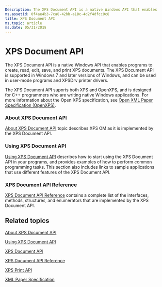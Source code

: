 ```yaml
---
Description: The XPS Document API is a native Windows API that enables programs to create, read, edit, save, and print XPS documents.
ms.assetid: 0f4ae4b3-7ca8-42bb-a18c-4d2f4dfcc0c8
title: XPS Document API
ms.topic: article
ms.date: 05/31/2018
---
```


# XPS Document API

The XPS Document API is a native Windows API that enables programs to create, read, edit, save, and print XPS documents. The XPS Document API is supported in Windows 7 and later versions of Windows, and can be used in user-mode programs and XPSDrv printer drivers.

The XPS Document API suports both XPS and OpenXPS, and is designed for C++ programmers who are writing native Windows applications. For more information about the Open XPS specification, see [Open XML Paper Specification (OpenXPS)](https://www.ecma-international.org/memento/TC46.md).

### About XPS Document API

[About XPS Document API](about-xps-document-api.md) topic describes XPS OM as it is implemented by the XPS Document API.

### Using XPS Document API

[Using XPS Document API](using-xps-document-api.md) describes how to start using the XPS Document API in your programs, and provides examples of how to perform common programming tasks. This section also includes links to sample applications that use different features of the XPS Document API.

### XPS Document API Reference

[XPS Document API Reference](xps-programming-reference.md) contains a complete list of the interfaces, methods, structures, and enumerators that are implemented by the XPS Document API.

## Related topics

<dl> <dt>

[About XPS Document API](about-xps-document-api.md)
</dt> <dt>

[Using XPS Document API](using-xps-document-api.md)
</dt> <dt>

[XPS Document API](documents-xps.md)
</dt> <dt>

[XPS Document API Reference](xps-programming-reference.md)
</dt> <dt>

[XPS Print API](https://msdn.microsoft.com/library/Ff728890(v=VS.85).aspx)
</dt> <dt>

[XML Paper Specification](https://go.microsoft.com/?linkid=8435939)
</dt> </dl>

 

 



